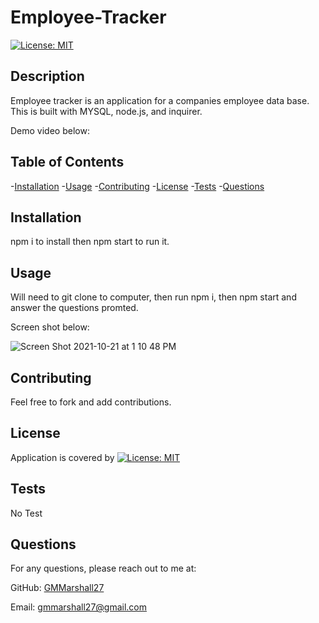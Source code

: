 # Employee-Tracker
[![License: MIT](https://img.shields.io/badge/License-MIT-yellow.svg)](https://opensource.org/licenses/MIT)

  ## Description

  Employee tracker is an application for a companies employee data base. This is built with MYSQL, node.js, and inquirer.

  Demo video below:
  

  ## Table of Contents

  -[Installation](#installation)
  -[Usage](#usage)
  -[Contributing](#contributing)
  -[License](#license)
  -[Tests](#tests)
  -[Questions](#questions)

  ## Installation

  npm i to install then npm start to run it.


  ## Usage

  Will need to git clone to computer, then run npm i, then npm start and answer the questions promted. 

Screen shot below:

![Screen Shot 2021-10-21 at 1 10 48 PM](https://user-images.githubusercontent.com/84820751/138325378-e3a47efd-1b58-4f37-92a2-2e8c288ce034.png)


  ## Contributing

  Feel free to fork and add contributions.


  ## License

 Application is covered by [![License: MIT](https://img.shields.io/badge/License-MIT-yellow.svg)](https://opensource.org/licenses/MIT)

  

  ## Tests

  No Test


  ## Questions


  For any questions, please reach out to me at:

  GitHub: [GMMarshall27](https://github.com/GMMarshall27)

  Email: gmmarshall27@gmail.com
